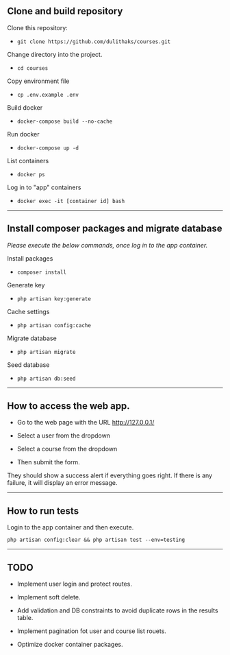 ## Clone and build repository

Clone this repository:
- `git clone https://github.com/dulithaks/courses.git`

Change directory into the project.
- `cd courses`

Copy environment file
- `cp .env.example .env`

Build docker
- `docker-compose build --no-cache`

Run docker
- `docker-compose up -d`

List containers
- `docker ps`

Log in to "app" containers
- `docker exec -it [container id] bash`

---------

## Install composer packages and migrate database

*Please execute the below commands, once log in to the app container.*

Install packages
- `composer install`

Generate key
- `php artisan key:generate`

Cache settings
- `php artisan config:cache`

Migrate database
- `php artisan migrate`

Seed database
- `php artisan db:seed`


----

## How to access the web app.

- Go to the web page with the URL http://127.0.0.1/

- Select a user from the dropdown
- Select a course from the dropdown
- Then submit the form.

They should show a success alert if everything goes right.
If there is any failure, it will display an error message.

----

## How to run tests

Login to the app container and then execute.

`php artisan config:clear && php artisan test --env=testing`

----

## TODO

- Implement user login and protect routes.

- Implement soft delete.

- Add validation and DB constraints to avoid duplicate rows in the results table.

- Implement pagination fot user and course list rouets.

- Optimize docker container packages.
